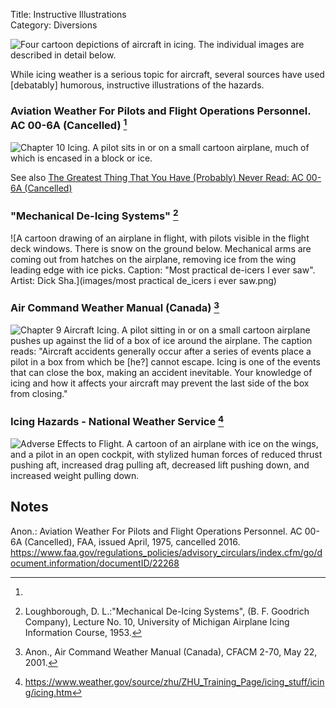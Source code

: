 Title: Instructive Illustrations  
Category: Diversions  

![Four cartoon depictions of aircraft in icing. 
The individual images are described in detail below. 
](images%2FApril_first.png)  

While icing weather is a serious topic for aircraft, 
several sources have used [debatably] humorous,
instructive illustrations of the hazards.   

### Aviation Weather For Pilots and Flight Operations Personnel. AC 00-6A (Cancelled) [^1]  

![Chapter 10 Icing. 
A pilot sits in or on a small cartoon airplane, 
much of which is encased in a block or ice.
](images%2Fac00-6a%2Ficing%20logo.png)  

See also [The Greatest Thing That You Have (Probably) Never Read: AC 00-6A (Cancelled)]({filename}ac00-6a.md)  

### "Mechanical De-Icing Systems" [^2]  

![A cartoon drawing of an airplane in flight, 
with pilots visible in the flight deck windows. 
There is snow on the ground below. 
Mechanical arms are coming out from hatches on the airplane, 
removing ice from the wing leading edge with ice picks. 
Caption: "Most practical de-icers I ever saw". Artist: Dick Sha.](images/most practical de_icers i ever saw.png)  

<!--
From Loughborough, D. L.:"Mechanical De-Icing Systems", (B. F. Goodrich Company), Lecture No. 10, University of Michigan Airplane Icing Information Course, 1953.  
There is no copyright noted, on the drawing or in the publication.
-->

### Air Command Weather Manual (Canada) [^3]  

![Chapter 9 Aircraft Icing. 
A pilot sitting in or on a small cartoon airplane pushes up against 
the lid of a box of ice around the airplane. 
The caption reads: 
"Aircraft accidents generally occur after a series of events place a pilot in a
box from which be [he?] cannot escape. Icing is one of the events that can close
the box, making an accident inevitable. Your knowledge of icing and how it
affects your aircraft may prevent the last side of the box from closing."](images%2FAir%20Command%20Weather%20Manual%2FChapter%209%20AIrcraft%20Icing.png)  

### Icing Hazards - National Weather Service [^4]  

![Adverse Effects to Flight. 
A cartoon of an airplane with ice on the wings, and a pilot in an open cockpit, 
with stylized human forces of reduced thrust pushing aft, 
increased drag pulling aft, 
decreased lift pushing down, and increased weight pulling down.](images/Force_Icing.png)  

## Notes  

[^1]:
Anon.: Aviation Weather For Pilots and Flight Operations Personnel. AC 00-6A (Cancelled), FAA, issued April, 1975, cancelled 2016. https://www.faa.gov/regulations_policies/advisory_circulars/index.cfm/go/document.information/documentID/22268  
[^2]: Loughborough, D. L.:"Mechanical De-Icing Systems", (B. F. Goodrich Company), Lecture No. 10, University of Michigan Airplane Icing Information Course, 1953.  
[^3]: Anon., Air Command Weather Manual (Canada), CFACM 2-70, May 22, 2001.  
[^4]: https://www.weather.gov/source/zhu/ZHU_Training_Page/icing_stuff/icing/icing.htm  
